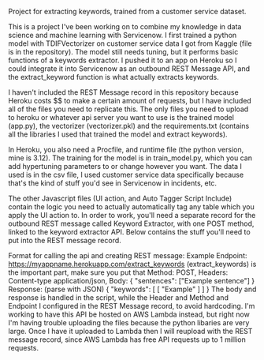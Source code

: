 Project for extracting keywords, trained from a customer service dataset.

This is a project I've been working on to combine my knowledge in data science and machine learning with Servicenow. I first trained a python model with TDIFVectorizer on customer service data I got from Kaggle (file is in the repository). The model still needs tuning, but it performs basic functions of a keywords extractor. I pushed it to an app on Heroku so I could integrate it into Servicenow as an outbound REST Message API, and the extract_keyword function is what actually extracts keywords. 

I haven't included the REST Message record in this repository because Heroku costs $$ to make a certain amount of requests, but I have included all of the files you need to replicate this. The only files you need to upload to heroku or whatever api server you want to use is the trained model (app.py), the vectorizer (vectorizer.pkl) and the requirements.txt (contains all the libraries I used that trained the model and extract keywords). 

In Heroku, you also need a Procfile, and runtime file (the python version, mine is 3.12). The training for the model is in train_model.py, which you can add hypertuning parameters to or change however you want. The data I used is in the csv file, I used customer service data specifically because that's the kind of stuff you'd see in Servicenow in incidents, etc. 

The other Javascript files (UI action, and Auto Tagger Script Include) contain the logic you need to actually automatically tag any table which you apply the UI action to. In order to work, you'll need a separate record for the outbound REST message called Keyword Extractor, with one POST method, linked to the keyword extractor API. Below contains the stuff you'll need to put into the REST message record. 


Format for calling the api and creating REST message: Example Endpoint: https://myappname.herokuapp.com/extract_keywords (extract_keywords) is the important part, make sure you put that
Method: POST, 
Headers: Content-type application/json, 
Body: { "sentences": ["Example sentence"] }
Response: (parse with JSON) {
    "keywords": [
        [
            "Example"
        ]
    ]
}
The body and response is handled in the script, while the Header and Method and Endpoint I configured in the REST Message record, to avoid hardcoding. I'm working to have this API be hosted on AWS Lambda instead, but right now I'm having trouble uploading the files because the python libaries are very large. Once I have it uploaded to Lambda then I will reupload with the REST message record, since AWS Lambda has free API requests up to 1 million requests. 


